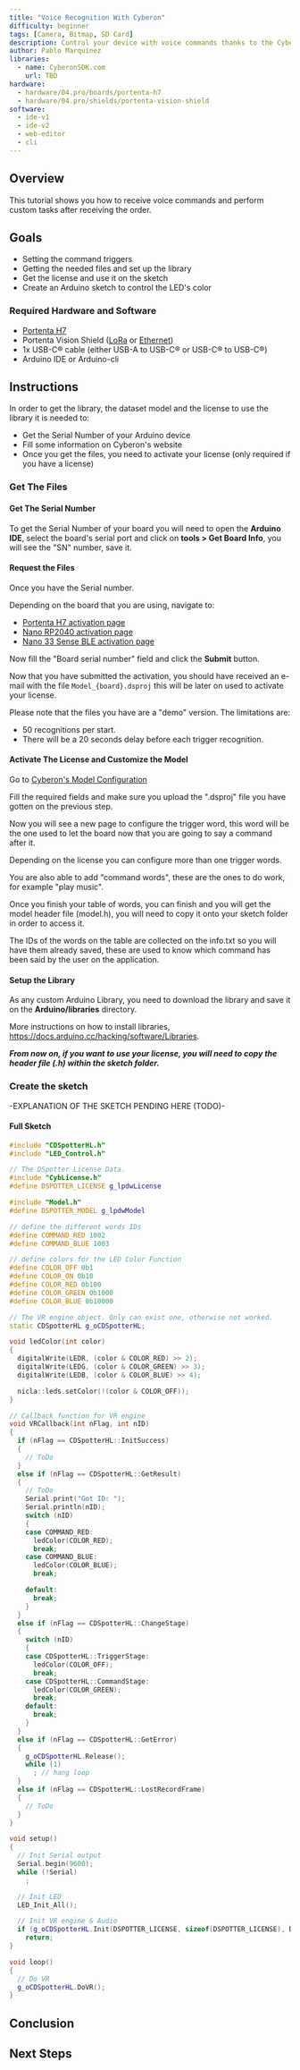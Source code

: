 ```yaml
---
title: "Voice Recognition With Cyberon"
difficulty: beginner
tags: [Camera, Bitmap, SD Card]
description: Control your device with voice commands thanks to the Cyberon SDK.
author: Pablo Marquínez
libraries:
  - name: CyberonSDK.com
    url: TBD
hardware:
  - hardware/04.pro/boards/portenta-h7
  - hardware/04.pro/shields/portenta-vision-shield
software:
  - ide-v1
  - ide-v2
  - web-editor
  - cli
---
```


## Overview
This tutorial shows you how to receive voice commands and perform custom tasks after receiving the order.

## Goals

- Setting the command triggers
- Getting the needed files and set up the library
- Get the license and use it on the sketch
- Create an Arduino sketch to control the LED's color

### Required Hardware and Software

- [Portenta H7](https://store.arduino.cc/portenta-h7)
- Portenta Vision Shield ([LoRa](https://store.arduino.cc/portenta-vision-shield-lora) or [Ethernet](https://store.arduino.cc/portenta-vision-shield))
- 1x USB-C® cable (either USB-A to USB-C® or USB-C® to USB-C®)
- Arduino IDE or Arduino-cli

## Instructions

In order to get the library, the dataset model and the license to use the library it is needed to:
* Get the Serial Number of your Arduino device
* Fill some information on Cyberon's website
* Once you get the files, you need to activate your license (only required if you have a license)

### Get The Files

#### Get The Serial Number

To get the Serial Number of your board you will need to open the **Arduino IDE**, select the board's serial port and click on **tools > Get Board Info**, you will see the "SN" number, save it.

#### Request the Files

Once you have the Serial number.

Depending on the board that you are using, navigate to:
* [Portenta H7 activation page](https://tool.cyberon.com.tw/GetLicense/GetLicensePage_portenta-h7.php)
* [Nano RP2040 activation page](https://tool.cyberon.com.tw/GetLicense/GetLicensePage_rp2040.php)
* [Nano 33 Sense BLE activation page](https://tool.cyberon.com.tw/GetLicense/GetLicensePage_33ble.php)

Now fill the "Board serial number" field and click the **Submit** button.

Now that you have submitted the activation, you should have received an e-mail with the file `Model_{board}.dsproj` this will be later on used to activate your license.

Please note that the files you have are a "demo" version. The limitations are:
  * 50 recognitions per start.
  * There will be a 20 seconds delay before each trigger recognition.

#### Activate The License and Customize the Model

Go to [Cyberon's Model Configuration](https://tool.cyberon.com.tw/ArduinoDSpotterAuth/CFMain.php)

Fill the required fields and make sure you upload the ".dsproj" file you have gotten on the previous step.

Now you will see a new page to configure the trigger word, this word will be the one used to let the board now that you are going to say a command after it.

Depending on the license you can configure more than one trigger words.

You are also able to add "command words", these are the ones to do work, for example "play music".

Once you finish your table of words, you can finish and you will get the model header file (model.h), you will need to copy it onto your sketch folder in order to access it.

The IDs of the words on the table are collected on the info.txt so you will have them already saved, these are used to know which command has been said by the user on the application.

#### Setup the Library

As any custom Arduino Library, you need to download the library and save it on the **Arduino/libraries** directory.

More instructions on how to install libraries, https://docs.arduino.cc/hacking/software/Libraries.

***From now on, if you want to use your license, you will need to copy the header file (.h) within the sketch folder.***

### Create the sketch

-EXPLANATION OF THE SKETCH PENDING HERE (TODO)-

#### Full Sketch

```cpp
#include "CDSpotterHL.h"
#include "LED_Control.h"

// The DSpotter License Data.
#include "CybLicense.h"
#define DSPOTTER_LICENSE g_lpdwLicense

#include "Model.h"
#define DSPOTTER_MODEL g_lpdwModel

// define the different words IDs
#define COMMAND_RED 1002
#define COMMAND_BLUE 1003

// define colors for the LED Color Function
#define COLOR_OFF 0b1
#define COLOR_ON 0b10
#define COLOR_RED 0b100
#define COLOR_GREEN 0b1000
#define COLOR_BLUE 0b10000

// The VR engine object. Only can exist one, otherwise not worked.
static CDSpotterHL g_oCDSpotterHL;

void ledColor(int color)
{
  digitalWrite(LEDR, (color & COLOR_RED) >> 2);
  digitalWrite(LEDG, (color & COLOR_GREEN) >> 3);
  digitalWrite(LEDB, (color & COLOR_BLUE) >> 4);

  nicla::leds.setColor(!(color & COLOR_OFF));
}

// Callback function for VR engine
void VRCallback(int nFlag, int nID)
{
  if (nFlag == CDSpotterHL::InitSuccess)
  {
    // ToDo
  }
  else if (nFlag == CDSpotterHL::GetResult)
  {
    // ToDo
    Serial.print("Got ID: ");
    Serial.println(nID);
    switch (nID)
    {
    case COMMAND_RED:
      ledColor(COLOR_RED);
      break;
    case COMMAND_BLUE:
      ledColor(COLOR_BLUE);
      break;

    default:
      break;
    }
  }
  else if (nFlag == CDSpotterHL::ChangeStage)
  {
    switch (nID)
    {
    case CDSpotterHL::TriggerStage:
      ledColor(COLOR_OFF);
      break;
    case CDSpotterHL::CommandStage:
      ledColor(COLOR_GREEN);
      break;
    default:
      break;
    }
  }
  else if (nFlag == CDSpotterHL::GetError)
  {
    g_oCDSpotterHL.Release();
    while (1)
      ; // hang loop
  }
  else if (nFlag == CDSpotterHL::LostRecordFrame)
  {
    // ToDo
  }
}

void setup()
{
  // Init Serial output
  Serial.begin(9600);
  while (!Serial)
    ;

  // Init LED
  LED_Init_All();

  // Init VR engine & Audio
  if (g_oCDSpotterHL.Init(DSPOTTER_LICENSE, sizeof(DSPOTTER_LICENSE), DSPOTTER_MODEL, VRCallback) != CDSpotterHL::Success)
    return;
}

void loop()
{
  // Do VR
  g_oCDSpotterHL.DoVR();
}
```

## Conclusion

## Next Steps

